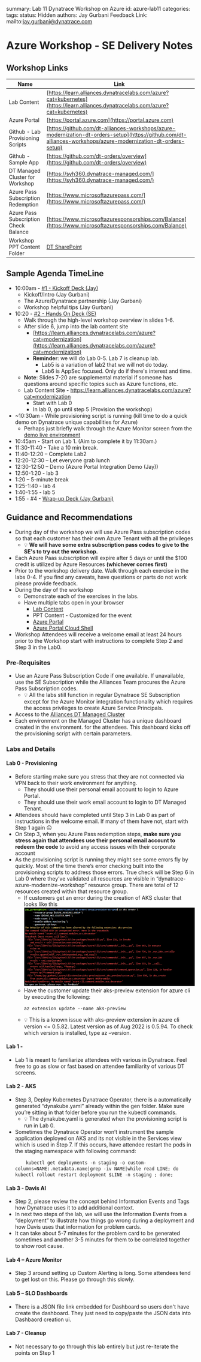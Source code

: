 summary: Lab 11 Dynatrace Workshop on Azure
id: azure-lab11
categories: 
tags: 
status: Hidden
authors: Jay Gurbani
Feedback Link: mailto:jay.gurbani@dynatrace.com

# Azure Workshop - SE Delivery Notes

##  Workshop Links

|**Name**                               | **Link**                                                                          |
|-------------------                |------------------------------------------------------------------             |
|Lab Content                        |[https://learn.alliances.dynatracelabs.com/azure?cat=kubernetes](https://learn.alliances.dynatracelabs.com/azure?cat=kubernetes)                 |
|Azure Portal                       |[https://portal.azure.com](https://portal.azure.com)                                                       |
|Github - Lab Provisioning Scripts  |[https://github.com/dt-alliances-workshops/azure-modernization-dt-orders-setup](https://github.com/dt-alliances-workshops/azure-modernization-dt-orders-setup)  |
|Github - Sample App    | [https://github.com/dt-orders/overview](https://github.com/dt-orders/overview)
|DT Managed Cluster for Workshop    | [https://syh360.dynatrace-managed.com/](https://syh360.dynatrace-managed.com/)
|Azure Pass Subscription Redemption    |  [https://www.microsoftazurepass.com/](https://www.microsoftazurepass.com/)
|Azure Pass Subscription Check Balance | [https://www.microsoftazuresponsorships.com/Balance](https://www.microsoftazuresponsorships.com/Balance)
|Workshop PPT Content Folder| [DT SharePoint](https://dynatrace.sharepoint.com/:f:/s/StrategicBusinessDevelopment/Em7OPic-iepJiqG91mbq7AUBYJJmCQiQTr2eOzgdjWgvsg?e=V3o4za)


## Sample Agenda TimeLine

*	10:00am -  [#1 - Kickoff Deck (Jay)](https://dynatrace.sharepoint.com/:p:/s/StrategicBusinessDevelopment/EdqD9epOVepBp8ZfzJunGzEBW8jzOczyZMK05vg_QUYUhw?e=c4YLbM) 
    * Kickoff/Intro (Jay Gurbani)
    * The Azure/Dynatrace partnership (Jay Gurbani)
    * Workshop helpful tips (Jay Gurbani) 
* 10:20 -  [#2 - Hands On Deck (SE)](https://dynatrace.sharepoint.com/:p:/s/StrategicBusinessDevelopment/EdqD9epOVepBp8ZfzJunGzEBW8jzOczyZMK05vg_QUYUhw?e=c4YLbM)
    * Walk through the high-level workshop overview in slides 1-6.  
    * After slide 6, jump into the lab content site 
        * [https://learn.alliances.dynatracelabs.com/azure?cat=modernization](https://learn.alliances.dynatracelabs.com/azure?cat=modernization)
        * **Reminder**: we will do Lab 0-5.  Lab 7 is cleanup lab.
            * Lab5 is a variation of lab2 that we will not do today.
            * Lab6 is AppSec focused.  Only do if there's interest and time.
    * **Note**: Slides 7-20 are supplemental material if someone has questions around specific topics such as Azure functions, etc.
    * Lab Content Site - https://learn.alliances.dynatracelabs.com/azure?cat=modernization
        * Start with Lab 0 
        * In lab 0, go until step 5 (Provision the workshop)
* ~10:30am - While provisioning script is running (kill time to do a quick demo on Dynatrace unique capabilities for Azure) 
    * Perhaps just briefly walk through the Azure Monitor screen from the [demo live environment](https://guu84124.live.dynatrace.com/#azure;id=AZURE_SUBSCRIPTION-2BED0374A04ADF85/azureRegions;gtf=today;gf=all)
* 10:45am - Start on Lab 1.  (Aim to complete it by 11:30am.)
* 11:30-11:40 - Take a 10 min break.   
* 11:40-12:20 – Complete Lab2 
* 12:20-12:30 – Let everyone grab lunch
* 12:30-12:50 – Demo (Azure Portal Integration Demo (Jay))
* 12:50-1:20 - lab 3
* 1:20 – 5-minute break
* 1:25-1:40 - lab 4
* 1:40-1:55 - lab 5
* 1:55 - #4 - [Wrap-up Deck (Jay Gurbani)](https://dynatrace.sharepoint.com/:p:/s/StrategicBusinessDevelopment/EYY8_-EBWIVCiJgVhdhYneIB0OKTvVz5xfsMJ8JzUe1WFw?e=hS1HtJ)

## Guidance and Recommendations

* During day of the workshop we will use Azure Pass subscription codes so that each customer has their own Azure Tenant with all the privileges
    * 💡 **We will have some extra subscription pass codes to give to the SE's to try out the workshop.**
* Each Azure Paas subscription will expire after 5 days or until the $100 credit is utilized by Azure Resources **(whichever comes first)**
* Prior to the workshop delivery date.  Walk through each exercise in the labs 0-4.  If you find any caveats, have questions or parts do not work please provide feedback.
* During the day of the workshop
    * Demonstrate each of the exercises in the labs.  
    * Have multiple tabs open in your browser
        * [Lab Content](https://learn.alliances.dynatracelabs.com/azure?cat=kubernetes)
        * PPT Content - Customized for the event
        * [Azure Portal](https://portal.azure.com)
        * [Azure Portal Cloud Shell](https://portal.azure.com/#cloudshell)
* Workshop Attendees will receive a welcome email at least 24 hours prior to the Workshop start with instructions to complete Step 2 and Step 3 in the Lab0. 

### Pre-Requisites

* Use an Azure Pass Subscription Code if one available. If unavailable, use the SE Subscription while the Alliances Team procures the Azure Pass Subscription codes. 
    * 💡 All the labs still function in regular Dynatrace SE Subscription except for the Azure Monitor integration functionality which requires the access privileges to create Azure Service Principals. 
* Access to the [Alliances DT Managed Cluster](https://syh360.dynatrace-managed.com/)
* Each environment on the Managed Cluster has a unique dashboard created in the environment. for the attendees.  This dashboard kicks off the provisioning script with certain parameters.

### Labs and Details

#### Lab 0 - Provisioning

*	Before starting make sure you stress that they are not connected via VPN back to their work environment for anything.   
    * They should use their personal email account to login to Azure Portal.
    * They should use their work email account to login to DT Managed Tenant.
*	Attendees should have completed until Step 3 in Lab 0 as part of instructions in the welcome email.    If many of them have not, start with Step 1 again ☹
*	On Step 3, when you Azure Pass redemption steps, **make sure you stress again that attendees use their personal email account to redeem the code** to avoid any access issues with their corporate account
*	As the provisioning script is running they might see some errors fly by quickly.  Most of the time there’s error checking built into the provisioning scripts to address those errors.   True check will be Step 6 in Lab 0 where they’ve validated all resources are visible in “dynatrace-azure-modernize-workshop” resource group.  There are total of 12 resources created within that resource group.
    * If customers get an error during the creation of AKS cluster that looks like this
        ![image](img/akserror.png)
    * Have the customer update their aks-preview extension for azure cli by executing the following:
        ```  
        az extension update --name aks-preview 
        ```
    * 💡  This is a known issue with aks-preview extension in azure cli version <= 0.5.82.  Latest version as of Aug 2022 is 0.5.94.  To check which version is installed, type az –version.

#### Lab 1 - 

*   Lab 1 is meant to familiarize attendees with various in Dynatrace.  Feel free to go as slow or fast based on attendee familiarity of various DT screens.

#### Lab 2 - AKS

* Step 3, Deploy Kubernetes Dynatrace Operator, there is a automatically generated “dynakube.yaml” already within the gen folder.  Make sure you’re sitting in that folder before you run the kubectl commands.
    * 💡  The dynakube.yaml is generated when the provisioning script is run in Lab 0.
* Sometimes the Dynatrace Operator won’t instrument the sample application deployed on AKS and its not visible in the Services view which is used in Step 7.  If this occurs, have attendee restart the pods in the staging namespace with following command:
    ```
        kubectl get deployments -n staging -o custom-columns=NAME:.metadata.name|grep -iv NAME|while read LINE; do kubectl rollout restart deployment $LINE -n staging ; done;
    ```

#### Lab 3 - Davis AI

* Step 2, please review the concept behind Information Events and Tags how Dynatrace uses it to add additional context.  
* In next two steps of the lab, we will use the Information Events from a “deployment” to illustrate how things go wrong during a deployment and how Davis uses that information for problem cards.
* It can take about 5-7 minutes for the problem card to be generated sometimes and another 3-5 minutes for them to be correlated together to show root cause.

#### Lab 4 – Azure Monitor

* Step 3 around setting up Custom Alerting is long.  Some attendees tend to get lost on this.  Please go through this slowly.

#### Lab 5 – SLO Dashboards
* There is a JSON file link embedded for Dashboard so users don't have create the dashboard.  They just need to copy/paste the JSON data into Dashbaord creation ui. 

#### Lab 7 - Cleanup

* Not necessary to go through this lab entirely but just re-iterate the points on Step 1

